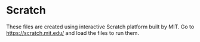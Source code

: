 # Scratch
These files are created using interactive Scratch platform built by MIT. Go to https://scratch.mit.edu/ and load the files to run them. 
